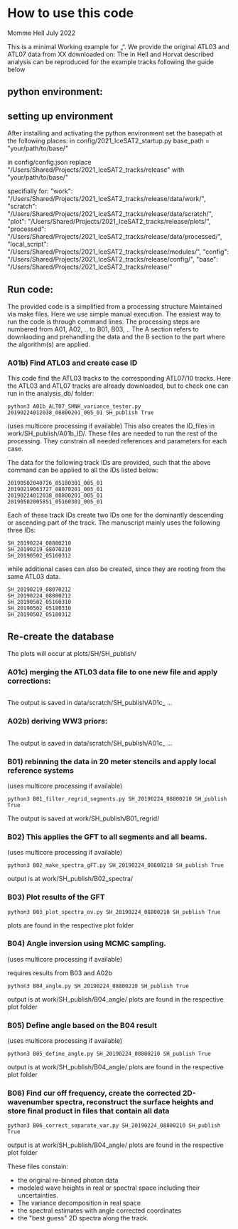 # How to use this code

Momme Hell
July 2022

This is a minimal Working example for „“. We provide the original ATL03 and ATL07 data from XX downloaded on:
The in Hell and Horvat described analysis can be reproduced for the example tracks following the guide below

## python environment:



## setting up environment


After installing and activating the python environment set the basepath at the following places:
in config/2021_IceSAT2_startup.py
base_path = "your/path/to/base/"

in config/config.json
replace "/Users/Shared/Projects/2021_IceSAT2_tracks/release" with "your/path/to/base/"

specifially for:
"work": "/Users/Shared/Projects/2021_IceSAT2_tracks/release/data/work/",
"scratch": "/Users/Shared/Projects/2021_IceSAT2_tracks/release/data/scratch/",
"plot": "/Users/Shared/Projects/2021_IceSAT2_tracks/release/plots/",
"processed": "/Users/Shared/Projects/2021_IceSAT2_tracks/release/data/processed/",
"local_script": "/Users/Shared/Projects/2021_IceSAT2_tracks/release/modules/",
"config": "/Users/Shared/Projects/2021_IceSAT2_tracks/release/config/",
"base": "/Users/Shared/Projects/2021_IceSAT2_tracks/release/"


## Run code:
The provided code is a simplified from a processing structure Maintained via make files. Here we use simple manual execution.
The easiest way to run the code is through command lines. The processing steps are numbered from A01, A02, .. to B01, B03, .. The A section refers to downlaoding and prehandling the data and the B section to the part where the algorithm(s) are applied.

### A01b) Find ATL03 and create case ID
This code find the ATL03 tracks to the corresponding ATL07/10 tracks. Here the ATL03 and ATL07 tracks are already downloaded, but to check one can run in the analysis_db/ folder:
```
python3 A01b_ALT07_SHNH_variance_tester.py 20190224012038_08800201_005_01 SH_publish True
```
(uses multicore processing if available)
This also creates the ID_files in work/SH_publish/A01b_ID/. These files are needed to run the rest of the processing. They constrain all needed references and parameters for each case.

The data for the following track IDs are provided, such that the above command can be applied to all the IDs listed below:

```
20190502040726_05180301_005_01
20190219063727_08070201_005_01
20190224012038_08800201_005_01
20190502005851_05160301_005_01
```

Each of these track IDs create two IDs one for the dominantly descending or ascending part of the track. The manuscript mainly uses the following three IDs:
```
SH_20190224_08800210
SH_20190219_08070210
SH_20190502_05160312
```

while additional cases can also be created, since they are rooting from the same ATL03 data.

```
SH_20190219_08070212
SH_20190224_08800212
SH_20190502_05160310
SH_20190502_05180310
SH_20190502_05180312
```

## Re-create the database
The plots will occur at plots/SH/SH_publish/

### A01c) merging the ATL03 data file to one new file and apply corrections:

```python3 A01c_mergefiles.py SH_20190224_08800210 SH_publish True
```
The output is saved in data/scratch/SH_publish/A01c_ ...

### A02b) deriving WW3 priors:

```python3 A02b_WW3_hindcast_prior.py SH_20190224_08800210 SH_publish True
```
The output is saved in data/scratch/SH_publish/A01c_ ...


### B01) rebinning the data in 20 meter stencils and apply local reference systems
(uses multicore processing if available)
```
python3 B01_filter_regrid_segments.py SH_20190224_08800210 SH_publish True
```
The output is saved at work/SH_publish/B01_regrid/



### B02) This applies the GFT to all segments and all beams.
(uses multicore processing if available)
```
python3 B02_make_spectra_gFT.py SH_20190224_08800210 SH_publish True
```
output is at work/SH_publish/B02_spectra/



### B03) Plot results of the GFT
```
python3 B03_plot_spectra_ov.py SH_20190224_08800210 SH_publish True
```
plots are found in the respective plot folder


### B04) Angle inversion using MCMC sampling.
(uses multicore processing if available)

requires results from B03 and A02b
```
python3 B04_angle.py SH_20190224_08800210 SH_publish True
```
output is at work/SH_publish/B04_angle/
plots are found in the respective plot folder


### B05) Define angle based on the B04 result
(uses multicore processing if available)
```
python3 B05_define_angle.py SH_20190224_08800210 SH_publish True
```
output is at work/SH_publish/B04_angle/
plots are found in the respective plot folder


### B06) Find cur off frequency, create the corrected 2D-wavenumber spectra, reconstruct the surface heights and store final product in files that contain all data
```
python3 B06_correct_separate_var.py SH_20190224_08800210 SH_publish True
```
output is at work/SH_publish/B04_angle/
plots are found in the respective plot folder

These files constain:
-  the original re-binned photon data
-  modeled wave heights in real or spectral space including their uncertainties.
-  The variance decomposition in real space
- the spectral estimates with angle corrected coordinates
- the "best guess" 2D spectra along the track.
